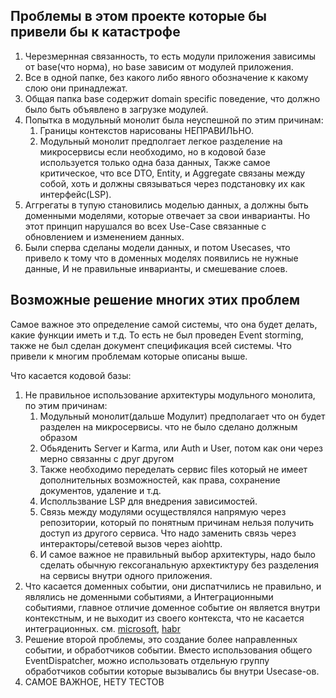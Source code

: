 Проблемы в этом проекте которые бы привели бы к катастрофе
------------

1) Черезмернная связанность, то есть модули приложения зависимы от base(что норма), но base зависим от модулей приложения. 
2) Все в одной папке, без какого либо явного обозначение к какому слою они принадлежат. 
3) Общая папка base содержит domain specific поведение, что должно было быть объявлено в загрузке модулей. 
4) Попытка в модульный монолит была неуспешной по этим причинам:
   1) Границы контекстов нарисованы НЕПРАВИЛЬНО. 
   2) Модульный монолит предполгает легкое разделение на микросервисы если необходимо, но в кодовой базе используется только одна база данных, 
      Также самое критическое, что все DTO, Entity, и Aggregate связаны между собой, хоть и должны связываться через подстановку их как интерфейс(LSP). 
5) Аггрегаты в тупую становились моделью данных, а должны быть доменными моделями, которые отвечает за свои инварианты. 
   Но этот принцип нарушался во всех Use-Case связанные с обновлением и изменением данных. 
6) Были сперва сделаны модели данных, и потом Usecases, что привело к тому что в доменных моделях появились не нужные данные, 
   И не правильные инварианты, и смешевание слоев.

Возможные решение многих этих проблем 
------------
Самое важное это определение самой системы, что она будет делать, какие функции иметь и т.д.
То есть не был проведен Event storming, также не был сделан документ спецификация всей системы.
Что привели к многим проблемам которые описаны выше.

Что касается кодовой базы: 
1) Не правильное использование архитектуры модульного монолита, по этим причинам: 
   1) Модульный монолит(дальше Модулит) предполагает что он будет разделен на микросервисы. что не было сделано должным образом 
   2) Обьяденить Server и Karma, или Auth и User, потом как они через мерно связанны с друг другом 
   3) Также необходимо переделать сервис files который не имеет дополнительных возможностей, как права, сохранение документов, удаление и т.д.  
   4) Исполльзвание LSP для внедрения зависимостей. 
   5) Связь между модулями осуществлялся напрямую через репозитории, который по понятным причинам нельзя получить доступ из другого сервиса. 
      Что надо заменить связь через интеракторы/сетевой вызов через aiohttp. 
   6) И самое важное не правильный выбор архитектуры, надо было сделать обычную гексоганальную архектиктуру без разделения 
      на сервисы внутри одного приложения. 
2) Что касается доменных событии, они диспатчились не правильно, и являлись не доменными событиями, а 
   Интеграционными событиями, главное отличие доменное событие он является внутри контекстным, 
   и не выходит из своего контекста, что не касается интеграционных. см. [microsoft](https://learn.microsoft.com/ru-ru/dotnet/architecture/microservices/microservice-ddd-cqrs-patterns/domain-events-design-implementation), [habr](https://habr.com/ru/companies/ispring/articles/569648/)
3) Решение второй проблемы, это создание более направленных событии, и обработчиков событии. 
   Вместо использования общего EventDispatcher, можно использовать отдельную группу обработчиков событии которые вызывались бы 
   внутри Usecase-ов.  
4) САМОЕ ВАЖНОЕ, НЕТУ ТЕСТОВ 
